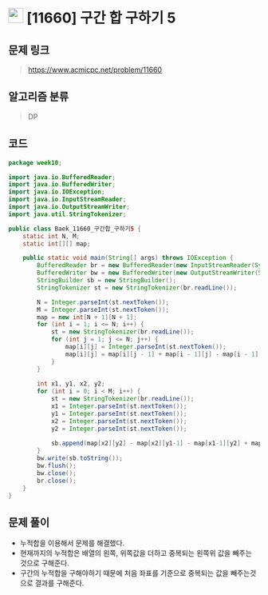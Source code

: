 # <img src="https://d2gd6pc034wcta.cloudfront.net/tier/10.svg" width="30"> [11660] 구간 합 구하기 5
## 문제 링크
> https://www.acmicpc.net/problem/11660
## 알고리즘 분류
> DP

## 코드
```java
package week10;

import java.io.BufferedReader;
import java.io.BufferedWriter;
import java.io.IOException;
import java.io.InputStreamReader;
import java.io.OutputStreamWriter;
import java.util.StringTokenizer;

public class Baek_11660_구간합_구하기5 {
	static int N, M;
	static int[][] map;

	public static void main(String[] args) throws IOException {
		BufferedReader br = new BufferedReader(new InputStreamReader(System.in));
		BufferedWriter bw = new BufferedWriter(new OutputStreamWriter(System.out));
		StringBuilder sb = new StringBuilder();
		StringTokenizer st = new StringTokenizer(br.readLine());

		N = Integer.parseInt(st.nextToken());
		M = Integer.parseInt(st.nextToken());
		map = new int[N + 1][N + 1];
		for (int i = 1; i <= N; i++) {
			st = new StringTokenizer(br.readLine());
			for (int j = 1; j <= N; j++) {
				map[i][j] = Integer.parseInt(st.nextToken());
				map[i][j] = map[i][j - 1] + map[i - 1][j] - map[i - 1][j - 1] + map[i][j];
			}
		}
		
		int x1, y1, x2, y2;
		for (int i = 0; i < M; i++) {
			st = new StringTokenizer(br.readLine());
			x1 = Integer.parseInt(st.nextToken());
			y1 = Integer.parseInt(st.nextToken());
			x2 = Integer.parseInt(st.nextToken());
			y2 = Integer.parseInt(st.nextToken());
			
			sb.append(map[x2][y2] - map[x2][y1-1] - map[x1-1][y2] + map[x1-1][y1-1]).append("\n");
		}
		bw.write(sb.toString());
		bw.flush();
		bw.close();
		br.close();
	}
}
```

## 문제 풀이
* 누적합을 이용해서 문제를 해결했다.
* 현재까지의 누적합은 배열의 왼쪽, 위쪽값을 더하고 중복되는 왼쪽위 값을 빼주는 것으로 구해준다.
* 구간의 누적합을 구해야하기 때문에 처음 좌표를 기준으로 중복되는 값을 빼주는것으로 결과를 구해준다.
